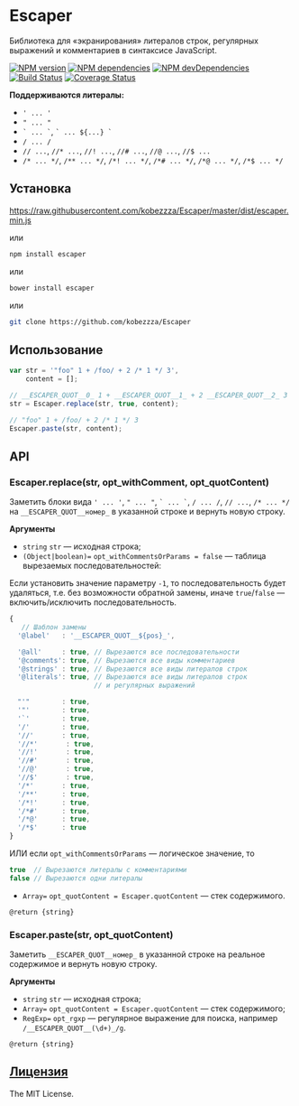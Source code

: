 Escaper
=======

Библиотека для «экранирования» литералов строк, регулярных выражений и комментариев в синтаксисе JavaScript.

[![NPM version](http://img.shields.io/npm/v/escaper.svg?style=flat)](http://badge.fury.io/js/escaper)
[![NPM dependencies](http://img.shields.io/david/kobezzza/Escaper.svg?style=flat)](https://david-dm.org/kobezzza/Escaper#info=dependencies&view=table)
[![NPM devDependencies](http://img.shields.io/david/dev/kobezzza/Escaper.svg?style=flat)](https://david-dm.org/kobezzza/Escaper#info=devDependencies&view=table)
[![Build Status](http://img.shields.io/travis/kobezzza/Escaper.svg?style=flat&branch=master)](https://travis-ci.org/kobezzza/Escaper)
[![Coverage Status](http://img.shields.io/coveralls/kobezzza/Escaper.svg?style=flat)](https://coveralls.io/r/kobezzza/Escaper?branch=master)

**Поддерживаются литералы:**

* `' ... '`
* `" ... "`
* `` ` ... ` ``, `` ` ... ${...} ` ``
* `/ ... /`
* `// ...`, `//* ...`, `//! ...`, `//# ...`, `//@ ...`, `//$ ...`
* `/* ... */`, `/** ... */`, `/*! ... */`, `/*# ... */`, `/*@ ... */`, `/*$ ... */`

## Установка

https://raw.githubusercontent.com/kobezzza/Escaper/master/dist/escaper.min.js

или

```bash
npm install escaper
```

или

```bash
bower install escaper
```

или

```bash
git clone https://github.com/kobezzza/Escaper
```

## Использование

```js
var str = '"foo" 1 + /foo/ + 2 /* 1 */ 3',
    content = [];

// __ESCAPER_QUOT__0_ 1 + __ESCAPER_QUOT__1_ + 2 __ESCAPER_QUOT__2_ 3
str = Escaper.replace(str, true, content);

// "foo" 1 + /foo/ + 2 /* 1 */ 3
Escaper.paste(str, content);
```

## API
### Escaper.replace(str, opt_withComment, opt_quotContent)

Заметить блоки вида `' ... '`, `" ... "`, `` ` ... ` ``, `/ ... /`, `// ...`, `/* ... */` на
`__ESCAPER_QUOT__номер_` в указанной строке и вернуть новую строку.

**Аргументы**

* `string` `str` — исходная строка;
* `(Object|boolean)=` `opt_withCommentsOrParams = false` — таблица вырезаемых последовательностей:

Если установить значение параметру `-1`, то последовательность будет удаляться,
т.е. без возможности обратной замены, иначе `true`/`false` — включить/исключить последовательность.

```js
{
   // Шаблон замены
  '@label'   : '__ESCAPER_QUOT__${pos}_',

  '@all'     : true, // Вырезаются все последовательности
  '@comments': true, // Вырезаются все виды комментариев
  '@strings' : true, // Вырезаются все виды литералов строк
  '@literals': true, // Вырезаются все виды литералов строк
                     // и регулярных выражений

  "'"        : true,
  '"'        : true,
  '`'        : true,
  '/'        : true,
  '//'       : true,
  '//*'       : true,
  '//!'       : true,
  '//#'       : true,
  '//@'       : true,
  '//$'       : true,
  '/*'       : true,
  '/**'      : true,
  '/*!'      : true,
  '/*#'      : true,
  '/*@'      : true,
  '/*$'      : true
}
```

ИЛИ если `opt_withCommentsOrParams` — логическое значение, то

```js
true  // Вырезаются литералы с комментариями
false // Вырезаются одни литералы
```

* `Array=` `opt_quotContent = Escaper.quotContent` — стек содержимого.

`@return {string}`

### Escaper.paste(str, opt_quotContent)

Заметить `__ESCAPER_QUOT__номер_` в указанной строке на реальное содержимое и вернуть новую строку.

**Аргументы**

* `string` `str` — исходная строка;
* `Array=` `opt_quotContent = Escaper.quotContent` — стек содержимого;
* `RegExp=` `opt_rgxp` — регулярное выражение для поиска, например `/__ESCAPER_QUOT__(\d+)_/g`.

`@return {string}`

## [Лицензия](https://github.com/kobezzza/Escaper/blob/master/LICENSE)

The MIT License.
